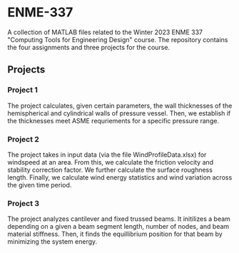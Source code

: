 # ENME-337
A collection of MATLAB files related to the Winter 2023 ENME 337 "Computing Tools for Engineering Design" course. The repository contains the four assignments and three projects for the course. 

## Projects
### Project 1
The project calculates, given certain parameters, the wall thicknesses of the hemispherical and cylindrical walls of pressure vessel. Then, we establish if the thicknesses meet ASME requriements for a specific pressure range.
### Project 2
The project takes in input data (via the file WindProfileData.xlsx) for windspeed at an area. From this, we calculate the friction velocity and stability correction factor. We further calculate the surface roughness length. Finally, we calculate wind energy statistics and wind variation across the given time period.
### Project 3
The project analyzes cantilever and fixed trussed beams. It initilizes a beam depending on a given a beam segment length, number of nodes, and beam material stiffness. Then, it finds the equillibrium position for that beam by minimizing the system energy.
